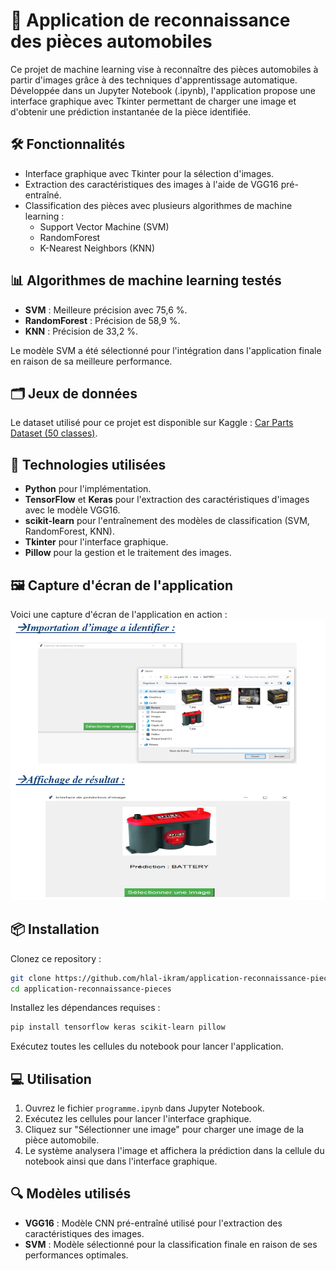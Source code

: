 # 📸 Application de reconnaissance des pièces automobiles

Ce projet de machine learning vise à reconnaître des pièces automobiles à partir d'images grâce à des techniques d'apprentissage automatique. Développée dans un Jupyter Notebook (.ipynb), l'application propose une interface graphique avec Tkinter permettant de charger une image et d'obtenir une prédiction instantanée de la pièce identifiée.

## 🛠 Fonctionnalités
- Interface graphique avec Tkinter pour la sélection d'images.
- Extraction des caractéristiques des images à l'aide de VGG16 pré-entraîné.
- Classification des pièces avec plusieurs algorithmes de machine learning :
  - Support Vector Machine (SVM)
  - RandomForest
  - K-Nearest Neighbors (KNN)

## 📊 Algorithmes de machine learning testés
- **SVM** : Meilleure précision avec 75,6 %.
- **RandomForest** : Précision de 58,9 %.
- **KNN** : Précision de 33,2 %.

Le modèle SVM a été sélectionné pour l'intégration dans l'application finale en raison de sa meilleure performance.

## 🗂 Jeux de données
Le dataset utilisé pour ce projet est disponible sur Kaggle :
[Car Parts Dataset (50 classes)](https://www.kaggle.com/datasets).

## 🚀 Technologies utilisées
- **Python** pour l'implémentation.
- **TensorFlow** et **Keras** pour l'extraction des caractéristiques d'images avec le modèle VGG16.
- **scikit-learn** pour l'entraînement des modèles de classification (SVM, RandomForest, KNN).
- **Tkinter** pour l'interface graphique.
- **Pillow** pour la gestion et le traitement des images.

## 🖼️ Capture d'écran de l'application
Voici une capture d'écran de l'application en action :
![Capture d'écran de l'application](screen.png) <!-- Remplacez le nom du fichier par le nom réel de votre capture d'écran -->


## 📦 Installation
Clonez ce repository :
```bash
git clone https://github.com/hlal-ikram/application-reconnaissance-pieces.git
cd application-reconnaissance-pieces
```
Installez les dépendances requises :
```bash
pip install tensorflow keras scikit-learn pillow
```
Exécutez toutes les cellules du notebook pour lancer l'application.


## 💻 Utilisation
1. Ouvrez le fichier `programme.ipynb` dans Jupyter Notebook.
2. Exécutez les cellules pour lancer l'interface graphique.
3. Cliquez sur "Sélectionner une image" pour charger une image de la pièce automobile.
4. Le système analysera l'image et affichera la prédiction dans la cellule du notebook ainsi que dans l'interface graphique.

## 🔍 Modèles utilisés
- **VGG16** : Modèle CNN pré-entraîné utilisé pour l'extraction des caractéristiques des images.
- **SVM** : Modèle sélectionné pour la classification finale en raison de ses performances optimales.




